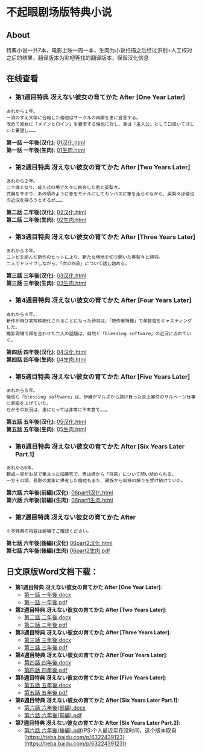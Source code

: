 # 不起眼剧场版特典小说
## About
特典小说一共7本，电影上映一周一本，生肉为小说扫描之后经过识别+人工校对之后的结果，翻译版本为贴吧等找的翻译版本，保留汉化信息

## 在线查看
+ ### 第1週目特典 冴えない彼女の育てかた After [One Year Later]  
```
あれから１年。
一浪のすえ大学に合格した倫也はサークルの再開を恵に宣言する。
改めて彼女に「メインヒロイン」を要求する倫也に対し、恵は「主人公」として口説いてほしいと要望し……。  
```  
**第一話 一年後(汉化)**: [01汉化.html](https://zhanghd.tech/saenai-movie-novelty/One-Year-Later/cn01.html)   
**第一話 一年後(生肉)**: [01生肉.html](https://zhanghd.tech/saenai-movie-novelty/One-Year-Later/01.html)    
+ ### 第2週目特典 冴えない彼女の育てかた After [Two Years Later]  
```
あれから２年。
二十歳となり、成人式の場で久々に再会した恵と英梨々。
式典をサボり、あの頃のように恵をモデルにしてカンバスに筆を走らせながら、英梨々は倫也の近況を探ろうとするが……。  
```  
**第二話 二年後(汉化)**: [02汉化.html](https://zhanghd.tech/saenai-movie-novelty/Two-Years-Later/cn02.html)     
**第二話 二年後(生肉)**: [02生肉.html](https://zhanghd.tech/saenai-movie-novelty/Two-Years-Later/02.html)   
+ ### 第3週目特典 冴えない彼女の育てかた After [Three Years Later]
```
あれから３年。
コンビを組んだ新作のヒットにより、新たな境地を切り開いた英梨々と詩羽。
二人でドライブしながら、「次の作品」について話し始める。  
```  
**第三話 三年後(汉化)**: [03汉化.html](https://zhanghd.tech/saenai-movie-novelty/Three-Years-Later/cn03.html)  
**第三話 三年後(生肉)**: [03生肉.html](https://zhanghd.tech/saenai-movie-novelty/Three-Years-Later/03.html)  
+ ### 第4週目特典 冴えない彼女の育てかた After [Four Years Later]  
```
あれから４年。
新作が再び実写映画化されることになった詩羽は、「原作者特権」で美智留をキャスティングした。
撮影現場で顔を合わせた二人の話題は、自然と「blessing software」の近況に流れていく。  
```  
**第四話 四年後(汉化)**: [04汉化.html](https://zhanghd.tech/saenai-movie-novelty/Four-Years-Later/cn04.html)  
**第四話 四年後(生肉)**: [04生肉.html](https://zhanghd.tech/saenai-movie-novelty/Four-Years-Later/04.html)  
+ ### 第5週目特典 冴えない彼女の育てかた After [Five Years Later]
```
あれから５年。
倫也ら「blessing software」は、伊織がマルズから請け負った炎上案件のサルベージ仕事に悲鳴を上げていた。
だがその状況は、恵にとっては非常に不本意で……。  
```  
**第五話 五年後(汉化)**: [05汉化.html](https://zhanghd.tech/saenai-movie-novelty/Five-Years-Later/cn05.html)  
**第五話 五年後(生肉)**: [05生肉.html](https://zhanghd.tech/saenai-movie-novelty/Five-Years-Later/05.html)  
+ ### 第6週目特典 冴えない彼女の育てかた After [Six Years Later Part.1]
```
あれから6年。
親戚一同がお盆で集まった加藤宅で、恵は姉から「将来」について問い詰められる。
一方その頃、長野の実家に帰省した倫也もまた、親族から同様の煽りを受け続けていた。  
```  
**第六話 六年後(前編)(汉化)**: [06part1汉化.html](https://zhanghd.tech/saenai-movie-novelty/Six-Years-Later-Part1/cn06part1.html)    
**第六話 六年後(前編)(生肉)**: [06part1生肉.html](https://zhanghd.tech/saenai-movie-novelty/Six-Years-Later-Part1/06part1.html)    
+ ### 第7週目特典 冴えない彼女の育てかた After 
```
※本特典の内容は劇場でご確認ください。  
```  
**第七話 六年後(後編)(汉化)**  [06part2汉化.html](https://zhanghd.tech/saenai-movie-novelty/Six-Years-Later-Part2/cn06part2.html)  
**第七話 六年後(後編)(生肉)**  [06part2生肉.pdf](https://zhanghd.tech/saenai-movie-novelty/Six-Years-Later-Part2/06part2.pdf)    
## 日文原版Word文档下载：
- **第1週目特典 冴えない彼女の育てかた After [One Year Later]**:   
  - [第一話 一年後.docx](https://zhanghd.tech/saenai-movie-novelty/One-Year-Later/01.docx)  
  - [第一話 一年後.pdf](https://zhanghd.tech/saenai-movie-novelty/One-Year-Later/01.pdf)   
- **第2週目特典 冴えない彼女の育てかた After [Two Years Later]**:   
  - [第二話 二年後.docx](https://zhanghd.tech/saenai-movie-novelty/Two-Years-Later/02.docx)  
  - [第二話 二年後.pdf](https://zhanghd.tech/saenai-movie-novelty/Two-Years-Later/02.pdf)
- **第3週目特典 冴えない彼女の育てかた After [Three Years Later]**:   
  - [第三話 三年後.docx](https://zhanghd.tech/saenai-movie-novelty/Three-Years-Later/03.docx)  
  - [第三話 三年後.pdf](https://zhanghd.tech/saenai-movie-novelty/Three-Years-Later/03.pdf)  
- **第4週目特典 冴えない彼女の育てかた After [Four Years Later]**:   
  - [第四話 四年後.docx](https://zhanghd.tech/saenai-movie-novelty/Four-Years-Later/04.docx)  
  - [第四話 四年後.pdf](https://zhanghd.tech/saenai-movie-novelty/Four-Years-Later/04.pdf)  
- **第5週目特典 冴えない彼女の育てかた After [Five Years Later]**:   
  - [第五話 五年後.docx](https://zhanghd.tech/saenai-movie-novelty/Five-Years-Later/05.docx)  
  - [第五話 五年後.pdf](https://zhanghd.tech/saenai-movie-novelty/Five-Years-Later/05.pdf)    
- **第6週目特典 冴えない彼女の育てかた After [Six Years Later Part.1]**:   
  - [第六話 六年後(前編).docx](https://zhanghd.tech/saenai-movie-novelty/Six-Years-Later-Part1/06part1.docx)
  - [第六話 六年後(前編).pdf](https://zhanghd.tech/saenai-movie-novelty/Six-Years-Later-Part1/06part1.pdf)
- **第7週目特典 冴えない彼女の育てかた After [Six Years Later Part.2]**:   
  - [第六話 六年後(後編).pdf](https://zhanghd.tech/saenai-movie-novelty/Six-Years-Later-Part2/06part2.pdf)(PS:个人最近实在没时间，这个版本取自[https://tieba.baidu.com/p/6322439123](https://tieba.baidu.com/p/6322439123))  
